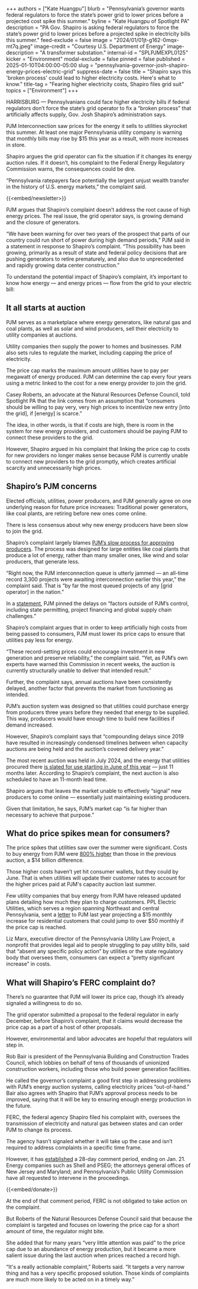 +++
authors = ["Kate Huangpu"]
blurb = "Pennsylvania’s governor wants federal regulators to force the state’s power grid to lower prices before a projected cost spike this summer."
byline = "Kate Huangpu of Spotlight PA"
description = "PA Gov. Shapiro is asking federal regulators to force the state’s power grid to lower prices before a projected spike in electricity bills this summer."
feed-exclude = false
image = "2024/01/01jt-g162-0mqx-mt7q.jpeg"
image-credit = "Courtesy U.S. Department of Energy"
image-description = "A transformer substation."
internal-id = "SPLPJMEXPL0125"
kicker = "Environment"
modal-exclude = false
pinned = false
published = 2025-01-10T04:00:00-05:00
slug = "pennsylvania-governor-josh-shapiro-energy-prices-electric-grid"
suppress-date = false
title = "Shapiro says this 'broken process' could lead to higher electricity costs. Here's what to know."
title-tag = "Fearing higher electricity costs, Shapiro files grid suit"
topics = ["Environment"]
+++

HARRISBURG — Pennsylvanians could face higher electricity bills if federal regulators don’t force the state’s grid operator to fix a “broken process” that artificially affects supply, Gov. Josh Shapiro’s administration says.

PJM Interconnection saw prices for the energy it sells to utilities skyrocket this summer. At least one major Pennsylvania utility company is warning that monthly bills may rise by $15 this year as a result, with more increases in store.

Shapiro argues the grid operator can fix the situation if it changes its energy auction rules. If it doesn’t, his complaint to the Federal Energy Regulatory Commission warns, the consequences could be dire.

“Pennsylvania ratepayers face potentially the largest unjust wealth transfer in the history of U.S. energy markets,” the complaint said.

{{<embed/newsletter>}}

PJM argues that Shapiro’s complaint doesn’t address the root cause of high energy prices. The real issue, the grid operator says, is growing demand and the closure of generators.

“We have been warning for over two years of the prospect that parts of our country could run short of power during high demand periods,” PJM said in a statement in response to Shapiro’s complaint. “This possibility has been growing, primarily as a result of state and federal policy decisions that are pushing generators to retire prematurely, and also due to unprecedented and rapidly growing data center construction.”

To understand the potential impact of Shapiro’s complaint, it’s important to know how energy — and energy prices — flow from the grid to your electric bill:

## It all starts at auction

PJM serves as a marketplace where energy generators, like natural gas and coal plants, as well as solar and wind producers, sell their electricity to utility companies at auctions.

Utility companies then supply the power to homes and businesses. PJM also sets rules to regulate the market, including capping the price of electricity.

The price cap marks the maximum amount utilities have to pay per megawatt of energy produced. PJM can determine the cap every four years using a metric linked to the cost for a new energy provider to join the grid.

Casey Roberts, an advocate at the Natural Resources Defense Council, told Spotlight PA that the link comes from an assumption that “consumers should be willing to pay very, very high prices to incentivize new entry \[into the grid\], if \[energy\] is scarce.”

The idea, in other words, is that if costs are high, there is room in the system for new energy providers, and customers should be paying PJM to connect these providers to the grid.

However, Shapiro argued in his complaint that linking the price cap to costs for new providers no longer makes sense because PJM is currently unable to connect new providers to the grid promptly, which creates artificial scarcity and unnecessarily high prices.

## Shapiro’s PJM concerns

Elected officials, utilities, power producers, and PJM generally agree on one underlying reason for future price increases: Traditional power generators, like coal plants, are retiring before new ones come online.

There is less consensus about why new energy producers have been slow to join the grid.

Shapiro’s complaint largely blames <a href="https://www.utilitydive.com/news/pjm-fast-track-reliability-projects-interconnection-queue-invenergy/729311/">PJM’s slow process for approving producers</a>. The process was designed for large entities like coal plants that produce a lot of energy, rather than many smaller ones, like wind and solar producers, that generate less.

“Right now, the PJM interconnection queue is utterly jammed — an all-time record 3,300 projects were awaiting interconnection earlier this year,” the complaint said. That is “by far the most queued projects of any \[grid operator\] in the nation.”

In a <a href="https://www.pjm.com/-/media/DotCom/about-pjm/newsroom/2024-releases/20241231-pjm-statement-on-pa-gov-complaint.pdf">statement</a>, PJM pinned the delays on “factors outside of PJM’s control, including state permitting, project financing and global supply chain challenges.”

Shapiro’s complaint argues that in order to keep artificially high costs from being passed to consumers, PJM must lower its price caps to ensure that utilities pay less for energy.

“These record-setting prices could encourage investment in new generation and preserve reliability,” the complaint said. “Yet, as PJM’s own experts have warned this Commission in recent weeks, the auction is currently structurally unable to deliver that intended result.”

Further, the complaint says, annual auctions have been consistently delayed, another factor that prevents the market from functioning as intended.

PJM’s auction system was designed so that utilities could purchase energy from producers three years before they needed that energy to be supplied. This way, producers would have enough time to build new facilities if demand increased.

However, Shapiro’s complaint says that “compounding delays since 2019 have resulted in increasingly condensed timelines between when capacity auctions are being held and the auction’s covered delivery year.”

The most recent auction was held in July 2024, and the energy that utilities procured there <a href="https://insidelines.pjm.com/pjm-capacity-auction-for-2025-2026-delivery-year-opens/">is slated for use starting in June of this year</a> — just 11 months later. According to Shapiro’s complaint, the next auction is also scheduled to have an 11-month lead time.

Shapiro argues that leaves the market unable to effectively “signal” new producers to come online — essentially just maintaining existing producers.

Given that limitation, he says, PJM’s market cap “is far higher than necessary to achieve that purpose.”

## What do price spikes mean for consumers?

The price spikes that utilities saw over the summer were significant. Costs to buy energy from PJM were <a href="https://www.reuters.com/business/energy/pjm-power-auction-results-yield-sharply-higher-prices-2024-07-31/">800% higher</a> than those in the previous auction, a $14 billion difference.

Those higher costs haven’t yet hit consumer wallets, but they could by June. That is when utilities will update their customer rates to account for the higher prices paid at PJM&#39;s capacity auction last summer.

Few utility companies that buy energy from PJM have released updated plans detailing how much they plan to charge customers. PPL Electric Utilities, which serves a region spanning Northeast and central Pennsylvania, sent a <a href="https://www.pjm.com/-/media/DotCom/about-pjm/who-we-are/public-disclosures/2024/20241104-ppl-electric-util-letter-re-pjm-bra-and-capacity-market-issues.pdf">letter</a> to PJM last year projecting a $15 monthly increase for residential customers that could jump to over $50 monthly if the price cap is reached.

Liz Marx, executive director of the Pennsylvania Utility Law Project, a nonprofit that provides legal aid to people struggling to pay utility bills, said that “absent any specific policy action” by utilities or the state regulatory body that oversees them, consumers can expect a “pretty significant increase” in costs.

## What will Shapiro’s FERC complaint do?

There’s no guarantee that PJM will lower its price cap, though it’s already signaled a willingness to do so.

The grid operator submitted a proposal to the federal regulator in early December, before Shapiro’s complaint, that it claims would decrease the price cap as a part of a host of other proposals.

However, environmental and labor advocates are hopeful that regulators will step in.

Rob Bair is president of the Pennsylvania Building and Construction Trades Council, which lobbies on behalf of tens of thousands of unionized construction workers, including those who build power generation facilities.

He called the governor’s complaint a good first step in addressing problems with PJM’s energy auction systems, calling electricity prices “out-of-hand.” Bair also agrees with Shapiro that PJM’s approval process needs to be improved, saying that it will be key to ensuring enough energy production in the future.

FERC, the federal agency Shapiro filed his complaint with, oversees the transmission of electricity and natural gas between states and can order PJM to change its process.

The agency hasn’t signaled whether it will take up the case and isn’t required to address complaints in a specific time frame.

However, it has <a href="https://elibrary.ferc.gov/eLibrary/docinfo?accession_number=20241230-3035">established</a> a 28-day comment period, ending on Jan. 21. Energy companies such as Shell and PSEG; the attorneys general offices of New Jersey and Maryland; and Pennsylvania’s Public Utility Commission have all requested to intervene in the proceedings.

{{<embed/donate>}}

At the end of that comment period, FERC is not obligated to take action on the complaint.

But Roberts of the Natural Resources Defense Council said that because the complaint is targeted and focuses on lowering the price cap for a short amount of time, the regulator might bite.

She added that for many years “very little attention was paid” to the price cap due to an abundance of energy production, but it became a more salient issue during the last auction when prices reached a record high.

“It&#39;s a really actionable complaint,” Roberts said. “It targets a very narrow thing and has a very specific proposed solution. Those kinds of complaints are much more likely to be acted on in a timely way.”

